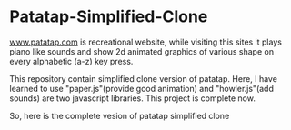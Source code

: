 # Patatap-Simplified-Clone
www.patatap.com is recreational website, while visiting this sites it plays piano like sounds and show 2d animated graphics of various shape on every alphabetic (a-z) key press.

This repository contain simplified clone version of patatap. Here, I have learned to use "paper.js"(provide good animation) and "howler.js"(add sounds) are two javascript libraries. This project is complete now.

So, here is the complete vesion of patatap simplified clone
